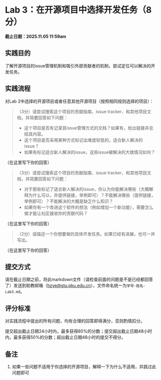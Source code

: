 # Lab 3：在开源项目中选择开发任务（8分）

**截止日期：2025.11.05 11:59am**

## 实践目的

了解开源项目的issue管理机制和吸引外部贡献者的机制，尝试定位可以解决的开发任务。

## 实践流程

对Lab 2中选择的开源项目或者任意其他开源项目（按照相同规则选择的项目）：
> （3分）请尝试搜索这个项目的贡献指南、issue tracker、和其他项目文档，并简要回答如下问题：
>   - 这个项目是否有记录其issue管理方式的文档？如果有，给出链接并总结其内容。
>   - 这个项目是否采用某种方式标记出难度较低的，适合新人解决的issue？
>   - 如果有标记适合新人解决的issue，这些issue被解决的大致情况如何？


（在这里写下你的回答）

> （3分）请尝试搜索这个项目的贡献指南、issue tracker、和其他项目文档，并简要回答如下问题：
>   - 对于那些标记了适合新人解决的issue，你认为你能解决哪些（大概解释为什么可以，并提供链接，举例即可）？不能解决哪些（提供链接，举例即可）？不能解决的大概是缺乏什么知识？
>   - 如果你有一个改进这个软件的想法（例如增加一个新功能），需要怎么做才能让社区接收你的贡献代码？


（在这里写下你的回答）

> （2分）请描述一个你想要做的具体开发任务。如果已经有进展，也可一并写出。

（在这里写下你的回答）

## 提交方式

请在截止日期之前，将此markdown文件（请检查前面的问题是不是已经都回答了）发送到助教邮箱（hzye@stu.pku.edu.cn），文件命名统一为`学号-姓名-Lab3.md`。

## 评分标准

对实践流程中提出的所有问题，均有合理的回答即得满分，否则酌情扣分。

提交超出截止日期24小时内，最多获得80%的分数；提交超出截止日期48小时内，最多获得50%的分数；超出截止日期48小时的提交不得分。

## 备注

1. 如果一些问题不适用于你选择的开源项目，解释一下为什么不适用，并跳过此问题即可
